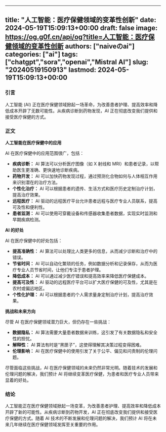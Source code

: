 
---
title: "人工智能：医疗保健领域的变革性创新"
date: 2024-05-19T15:09:13+00:00
draft: false
image: https://og.g0f.cn/api/og?title=人工智能：医疗保健领域的变革性创新
authors: ["naiveのai"]
categories: ["ai"]
tags: ["chatgpt","sora","openai","Mistral AI"]
slug: "20240519150913"
lastmod: 2024-05-19T15:09:13+00:00
---
### 引言

人工智能 (AI) 正在医疗保健领域掀起一场革命，为改善患者护理、提高效率和降低成本开辟了无数可能性。从疾病诊断到药物发现，AI 正在彻底改变我们提供和接受医疗保健的方式。

### 正文

**人工智能在医疗保健中的应用**

AI 在医疗保健中的应用范围很广，包括：

* **疾病诊断：** AI 算法可以分析医疗图像（如 X 射线和 MRI）和患者记录，以帮助医生更准确、更快速地诊断疾病。
* **药物开发：** AI 可以加快药物发现过程，通过预测化合物如何与人体相互作用来识别潜在的治疗方法。
* **个性化治疗：** AI 可以根据患者的遗传、生活方式和医疗历史定制治疗计划，提高治疗效果。
* **远程医疗：** AI 驱动的远程医疗平台允许患者远程与医疗专业人员联系，提高可及性和便利性。
* **患者监测：** AI 可以使用可穿戴设备和传感器收集患者数据，实现实时监测和早期疾病检测。

**AI 的好处**

AI 在医疗保健中的好处包括：

* **提高准确性：** AI 算法可以处理比人类更多的信息，从而减少诊断和治疗中的错误。
* **节省时间：** AI 可以自动化繁琐的任务，例如数据分析和记录保存，从而为医疗专业人员节省时间，让他们专注于患者护理。
* **降低成本：** AI 可以通过减少医疗错误和提高效率来降低医疗保健成本。
* **提高可及性：** AI 驱动的远程医疗平台可以扩大医疗保健的可及性，尤其是在农村或偏远地区。
* **个性化护理：** AI 可以根据患者的个人需求量身定制治疗计划，提高治疗效果。

**挑战和未来方向**

尽管 AI 在医疗保健领域潜力巨大，但仍存在一些挑战：

* **数据隐私：** AI 算法需要大量患者数据来训练，这引发了有关数据隐私和安全性的担忧。
* **解释性：** AI 算法有时是“黑匣子”，这使得理解其决策过程变得困难。
* **伦理影响：** AI 在医疗保健中的使用引发了关于公平、偏见和问责制的伦理问题。

尽管面临这些挑战，AI 在医疗保健领域的未来仍然非常光明。随着技术的发展和伦理问题的解决，我们预计 AI 将继续变革医疗保健，为患者和医疗专业人员带来显着的好处。

### 结论

人工智能正在医疗保健领域掀起一场变革，为改善患者护理、提高效率和降低成本开辟了新的可能性。从疾病诊断到药物开发，AI 正在彻底改变我们提供和接受医疗保健的方式。随着 AI 技术的不断发展和伦理问题的解决，我们预计 AI 将在未来几年继续在医疗保健领域发挥至关重要的作用。